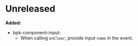 # Unreleased

**Added:**
- bpk-component-input:
  - When calling `onClear`, provide input `name` in the event.

